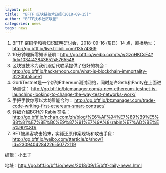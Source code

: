 ```yaml
---
layout: post
title:  "BFTF 区块链技术日报(2018-09-15)"
author: "BFTF技术社区联盟"
categories: news
tags: news
---
```


1. BFTF 密码学和零知识证明研讨会，2018-09-16 (周日）14 点，直播地址：<http://go.bftf.io/live.bilibili.com/13574369>
2. 10分钟理解零知识证明：<http://go.bftf.io/weibo.com/tv/v/GzqHKCsE4?fid=1034:4284365245765548>
2. 区块链技术为我们跟后代联系提供了很好的机会：
   <http://go.bftf.io/hackernoon.com/what-is-blockchain-immortality-3220bfa5cee1>
3. GörliTestnet是一个新的Ethereum测试网络，同时允许Geth和Parity在上面进场测试：
   <http://go.bftf.io/btcmanager.com/a-new-ethereum-testnet-is-launching-looking-to-change-the-way-test-networks-work/>
4. 手把手教你写以太坊智能合约：
   <http://go.bftf.io/btcmanager.com/trade-code-writing-first-ethereum-smart-contract/>
5. 详细介绍BCH的 Rabin 签名：<http://go.bftf.io/nchain.com/zh/blog/%E6%AF%94%E7%89%B9%E5%B8%81%E7%8E%B0%E9%87%91%E7%9A%84rabin%E7%AD%BE%E5%90%8D/>
6. BET被黑客攻击始末，实锤还原作案现场和攻击手段：<http://go.bftf.io/weibo.com/ttarticle/p/show?id=2309404284226550772119>



编辑：小王子

地址：<http://go.bftf.io/bftf.io/news/2018/09/15/bftf-daily-news.html>
